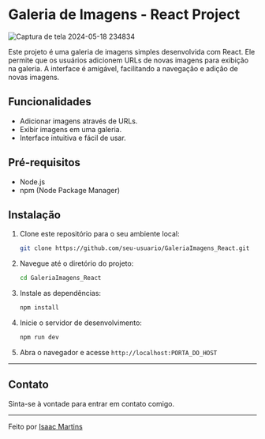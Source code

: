 # Galeria de Imagens - React Project

![Captura de tela 2024-05-18 234834](https://github.com/DevZank/GaleriaImagens_React/assets/111926496/10a6a280-4bc6-4c66-be9e-44b16617021d)

Este projeto é uma galeria de imagens simples desenvolvida com React. Ele permite que os usuários adicionem URLs de novas imagens para exibição na galeria. A interface é amigável, facilitando a navegação e adição de novas imagens.

## Funcionalidades

- Adicionar imagens através de URLs.
- Exibir imagens em uma galeria.
- Interface intuitiva e fácil de usar.

## Pré-requisitos

- Node.js
- npm (Node Package Manager)

## Instalação

1. Clone este repositório para o seu ambiente local:

   ```bash
   git clone https://github.com/seu-usuario/GaleriaImagens_React.git

2. Navegue até o diretório do projeto:
    ```bash
    cd GaleriaImagens_React
    ```
3. Instale as dependências:
    ```bash
    npm install
    ```
4. Inicie o servidor de desenvolvimento:
    ```bash
    npm run dev
    ```
5. Abra o navegador e acesse `http://localhost:PORTA_DO_HOST`

---

## Contato

Sinta-se à vontade para entrar em contato comigo.

---

Feito por [Isaac Martins](https://www.linkedin.com/in/isaacmjsilva/)

